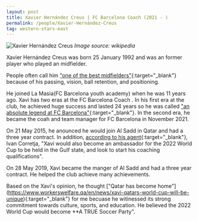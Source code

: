 ```yaml
---
layout: post
title: Xavier Hernández Creus | FC Barcelona Coach (2021 - )
permalink: /people/Xavier-Hernández-Creus
tag: western-stars-east
---
```

![Xavier Hernández Creus]({{site.baseurl}}/images/eastern-stars-west/Xavi.jpg)
*Image source: wikipedia*

Xavier Hernández Creus was born 25 January 1992 and was an former player who played an midfielder. 

People often call him ["one of the best midfielders"](https://sportsbrief.com/facts/bio/25246-who-xavi-hernandez-details-facts-greatest-midfielders-ever/){:target="_blank"}
because of his passing, vision, ball retention, and positioning.

He joined La Masia(FC Barcelona youth academy) when he was 11 years ago. Xavi has two eras at the FC Barcelona Coach . In his first era at the club, he achieved huge success and lasted 24 years so he was called ["an absolute legend at FC Barcelona"](https://www.fcbarcelona.com/en/football/first-team/staff/2345156/xavi){:target="_blank"}.
In the second era, he became the coah and team manager for FC Barcelona in November 2021.

On 21 May 2015, he anounced he would join Al Sadd in Qatar and had a three year contract. In addition, [according to his agent](https://www.bbc.com/sport/football/32811382){:target="_blank"}, Ivan Corretja, "Xavi would also become an ambassador for the 2022 World Cup to be held in the Gulf state, and look to start his coaching qualifications".

On 28 May 2019, Xavi became the manger of Al Sadd and had a three year contract. He helped the club achieve 
many achievements. 

Based on the Xavi's opinion, he thought ["Qatar has become home"] (https://www.workerswelfare.qa/en/news/xavi-qatars-world-cup-will-be-unique){:target="_blank"} for me becuase he witinessed its strong commitment towards culture, sports, and education. He believed the 2022 World Cup would become **A TRUE Soccer Party". 

